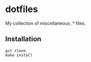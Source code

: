 # dotfiles #
My collection of miscellaneous .* files. 

## Installation ##

    git clone
    make install
